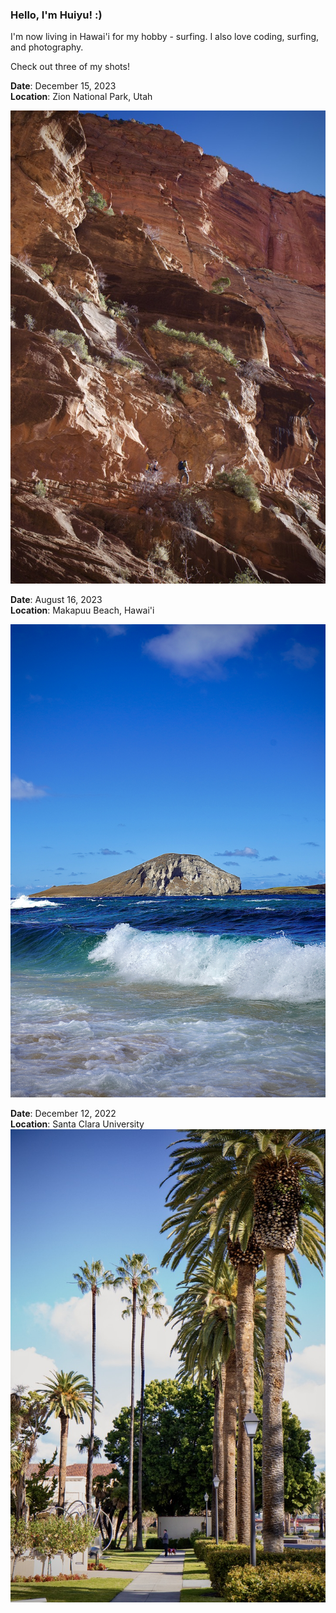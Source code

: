 ### Hello, I'm Huiyu! :)

I'm now living in Hawai'i for my hobby - surfing. I also love coding, surfing, and photography. 

Check out three of my shots!

<!-- <picture>
  <source media="(prefers-color-scheme: dark)" srcset="https://raw.githubusercontent.com/huiyuxie/huiyuxie/output/github-contribution-grid-snake-dark.svg">
  <source media="(prefers-color-scheme: light)" srcset="https://raw.githubusercontent.com/huiyuxie/huiyuxie/output/github-contribution-grid-snake.svg">
  <img alt="github contribution grid snake animation" src="https://raw.githubusercontent.com/huiyuxie/huiyuxie/output/github-contribution-grid-snake.svg">
</picture> -->

**Date**: December 15, 2023 \
**Location**: Zion National Park, Utah  

![rock](./rock.png)

**Date**: August 16, 2023 \
**Location**: Makapuu Beach, Hawai'i

![sea](./sea.png)

**Date**: December 12, 2022 \
**Location**: Santa Clara University  
![tree](./tree.png)



<!--
**huiyuxie/huiyuxie** is a ✨ _special_ ✨ repository because its `README.md` (this file) appears on your GitHub profile.

Here are some ideas to get you started:

- 🔭 I’m currently working on ...
- 🌱 I’m currently learning ...
- 👯 I’m looking to collaborate on ...
- 🤔 I’m looking for help with ...
- 💬 Ask me about ...
- 📫 How to reach me: ...
- 😄 Pronouns: ...
- ⚡ Fun fact: ...
-->
